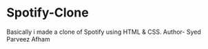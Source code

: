 # Spotify-Clone
Basically i made a clone of Spotify using HTML &amp; CSS.
Author- Syed Parveez Afham
